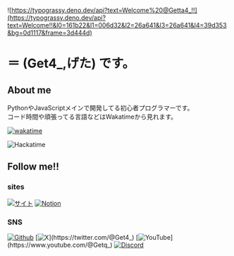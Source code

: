 ![https://typograssy.deno.dev/api?text=Welcome%20@Getta4_!!](https://typograssy.deno.dev/api?text=Welcome!!&l0=161b22&l1=006d32&l2=26a641&l3=26a641&l4=39d353&bg=0d1117&frame=3d444d)

# **＝ (Get4_,げた)** です。 #

## About me ##

PythonやJavaScriptメインで開発してる初心者プログラマーです。  
コード時間や頑張ってる言語などはWakatimeから見れます。  

[![wakatime](https://wakatime.com/badge/user/be6dbf3e-4d04-4ceb-981a-b683c45b90c0.svg)](https://wakatime.com/@be6dbf3e-4d04-4ceb-981a-b683c45b90c0)

![Hackatime](https://github-readme-stats.hackclub.dev/api/wakatime?username=5954&api_domain=hackatime.hackclub.com&theme=github_dark_dimmed&custom_title=Hackatime+Stats&layout=compact&cache_seconds=0&langs_count=8
)

## Follow me!! ##

<!-- 旧バッジ
[![twitter](https://badgen.net/badge/icon/Twitter?icon=twitter&label)](https://twitter.com/Get4_)
[![youtube](https://badgen.net/badge/icon/YouTube?icon=chrome&label&color=red)](https://youtube.com/@Getq_)
[![github](https://badgen.net/badge/icon/Github?icon=github&label&color=black)](https://github.com/Getta4)
-->
<!--バッジは https://shields.io/badges/static-badge で作れます https://note.com/sphere_/n/n3e58818ccf5c とか見るとわかりやすい-->

### sites ###

[![サイト](https://img.shields.io/badge/gtnk.xyz-272727?style=flat&logo=homepage&logoColor=fff&labelColor=%234285F4&color=383838&link=https%3A%2F%2FGetan9.com%2FWeb%2F)](https://gtnk.xyz)
[![Notion](https://img.shields.io/badge/音ゲー設置情報-272727?style=flat&logo=notion&logoColor=fff&labelColor=%23202020&color=383838&link=https://get4.notion.site/)](https://get4.notion.site/)  

### SNS ###

[![Github](https://img.shields.io/badge/%2FGetta4-272727?style=flat&logo=github&logoColor=fff&labelColor=272727&color=383838&link=https%3A%2F%2Fgithub.com%2FGetta4%2F)](https://github.com/Getta4)
[![X](https://img.shields.io/badge/%40Get4__-272727?style=flat&logo=X&logoColor=fff&labelColor=060708&color=383838&link=https%3A%2F%2Fx.com%2FGet4_)](https://twitter.com/@Get4_)
[![YouTube](https://img.shields.io/badge/%40Getq__-272727?style=flat&logo=youtube&logoColor=fff&labelColor=D94030&color=383838&link=https%3A%2F%2Fwww.youtube.com%2F%40Getq_)](https://www.youtube.com/@Getq_)
[![Discord](https://img.shields.io/badge/get4__-272727?style=flat&logo=Discord&logoColor=fff&labelColor=%235865F2&color=383838)](https://discord.com/app/)



<!--
**Getta4/Getta4** is a ✨ _special_ ✨ repository because its `README.md` (this file) appears on your GitHub profile.

Here are some ideas to get you started:

- 🔭 I’m currently working on ...
- 🌱 I’m currently learning ...
- 👯 I’m looking to collaborate on ...
- 🤔 I’m looking for help with ...
- 💬 Ask me about ...
- 📫 How to reach me: ...
- 😄 Pronouns: ...
- ⚡ Fun fact: ...
-->
